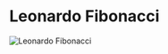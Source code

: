 # Leonardo Fibonacci

![Leonardo Fibonacci](https://dergice.com/wp-content/uploads/2021/03/fibonaccinin-hayati.jpg)

